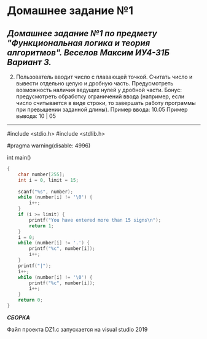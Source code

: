 # Домашнее задание №1
___Домашнее задание №1 по предмету "Функциональная логика и теория алгоритмов".
Веселов Максим ИУ4-31Б Вариант 3.___
---------------------------------------------------------------------------
2. Пользователь вводит число с плавающей точкой. Считать число и вывести отдельно целую и дробную часть. Предусмотреть возможность наличия ведущих нулей у дробной части.
Бонус: предусмотреть обработку ограничений ввода (например, если число считывается в виде строки, то завершать работу программы при превышении заданной длины).
Пример ввода: 10.05
Пример вывода: 10 | 05
---------------------------------------------------------------------------
#include <stdio.h>
#include <stdlib.h>

#pragma warning(disable: 4996)

int main()
```c
{
    char number[255];                                                         // массив для ввода строки
    int i = 0, limit = 15;                                                    // i - индексная переменная для прохода по строке,
                                                                              // limit - ограничение максимальной длины ввода
    scanf("%s", number);                                                      // ввод строки с клавиатуры
    while (number[i] != '\0') {                                               // пока не дойдём до символа конца строки
        i++;                                                                  // идём вправо
    }                                                                         // цикл заканчивается - мы на последнем введённом символе
    if (i >= limit) {                                                         // если его индекс больше, чем установленное ограничение, то
        printf("You have entered more than 15 signs\n");                      // выводим предупреждение
        return 1;                                                             // и завершаем программу с аварийным кодом выхода
    }
    i = 0;                                                                    // возвращаемся в начало строки
    while (number[i] != '.') {                                                // пока не найдём точку
        printf("%c", number[i]);                                              // выводим все символы подряд
        i++;                                                                  // и переходим к следующему
    }
    printf("|");                                                              // вместо точки выводим вертикальную черту
    i++;                                                                      // пропускаем точку, переходим к началу дробной части
    while (number[i] != '\0') {                                               // идём до конца введённой строки
        printf("%c", number[i]);                                              // выводим символы из дробной части
        i++;                                                                  // и переходим к следующему
    }
    return 0;                                                                 // конец главной функции
}
```
___СБОРКА___

Файл проекта DZ1.c запускается на visual studio 2019
